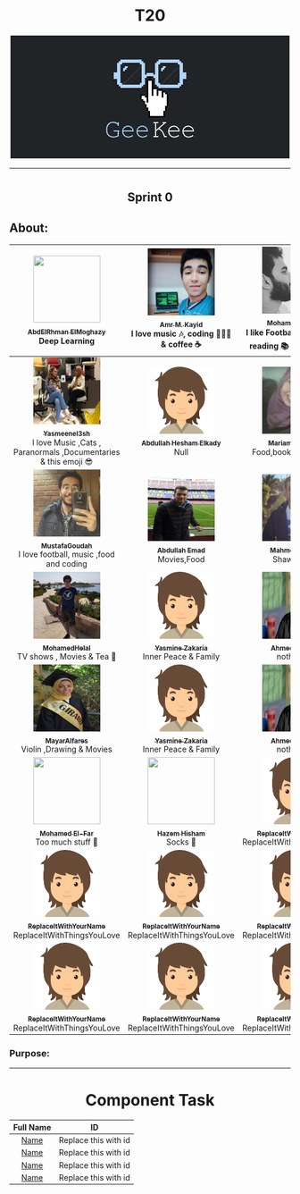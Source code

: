 <h1 align="center">  T20  </h1>

<!-- This is a comment, it will not be included) -->
<!-- Template Logo ToBeEdited) -->

<p align="center">
  <img src ="GeeKee.jpg" />
</p>

---

# <h2 align="center">  Sprint 0  </h2>

## About:
| [<img src="https://avatars1.githubusercontent.com/u/25988116?s=400&u=9cd2f92228ae7c4ecb2c936f115590cc006c21c2&v=4" width="120px;" height="120px;"/><br /><sub><b>AbdElRhman ElMoghazy</b></sub>](https://github.com/MoghazyCoder)<br /> Deep Learning | [<img src="pics/Amr.jpg" width="120px;" height="120px;"/><br /><sub><b>Amr M. Kayid</b></sub>](https://github.com/AmrMKayid)<br /> I love music :notes:, coding 👨🏻‍💻 & coffee :coffee: | [<img src="pics/m3eeza.jpg" width="120px;" height="120px;"/><br /><sub><b>Mohamed Ibrahim</b></sub>](https://github.com/m3eeza)<br /> I like Football ⚽️ , music 🎶 , reading 📚 & coding 👨🏻‍💻
| :---: | :---: | :---: |
| [<img src="pics/yasmeen.jpg" width="120px;" height="120px;"/><br /><sub><b>Yasmeenel3sh</b></sub>](https://github.com/yasmeenel3sh)<br /> I love Music ,Cats , Paranormals ,Documentaries & this emoji 😎   | [<img src="pics/ReplaceItWithYourPicOrAvatar.png" width="120px;" height="120px;"/><br /><sub><b>Abdullah Hesham Elkady</b></sub>](https://github.com/AbdullahKady)<br /> Null | [<img src="pics/mariam.jpg" width="120px;" height="120px;"/><br /><sub><b>Mariam Dessouki</b></sub>](https://github.com/Mariam-Dessouki)<br /> Food,books and movies |
| [<img src="pics/Goudah.jpg" width="120px;" height="120px;"/><br /><sub><b>MustafaGoudah</b></sub>](https://github.com/MustafaGoudah)<br /> I love football, music ,food and coding | [<img src="pics/abdullah.jpg" width="120px;" height="120px;"/><br /><sub><b>Abdullah Emad</b></sub>](https://github.com/abdullahemad12)<br/> Movies,Food | [<img src="pics/Saleh.jpg" width="120px;" height="120px;"/><br /><sub><b>Mahmoud Saleh</b></sub>](https://github.com/mmsmhh)<br />Shawarma 🥙 |
| [<img src="pics/Helal.jpg" width="120px;" height="120px;"/><br /><sub><b>MohamedHelal</b></sub>](https://github.com/mohamedhelal1)<br /> TV shows , Movies & Tea 🍵  | [<img src="pics/ReplaceItWithYourPicOrAvatar.png" width="120px;" height="120px;"/><br /><sub><b>Yasmine Zakaria</b></sub>](https://github.com/yasminezakaria)<br /> Inner Peace & Family | [<img src="pics/shawky.jpg" width="120px;" height="120px;"/><br /><sub><b>Ahmed Shawky</b></sub>](https://github.com/Ahmed-ShawkyEgy)<br /> nothing :cry: | 
| [<img src="pics/FB_IMG_1442673301177.jpg" width="120px;" height="120px;"/><br /><sub><b>MayarAlfares</b></sub>](https://github.com/mayarAlfares)<br /> Violin ,Drawing & Movies  | [<img src="pics/ReplaceItWithYourPicOrAvatar.png" width="120px;" height="120px;"/><br /><sub><b>Yasmine Zakaria</b></sub>](https://github.com/yasminezakaria)<br /> Inner Peace & Family | [<img src="pics/shawky.jpg" width="120px;" height="120px;"/><br /><sub><b>Ahmed Shawky</b></sub>](https://github.com/Ahmed-ShawkyEgy)<br /> nothing :cry: |
| [<img src="https://avatars3.githubusercontent.com/u/36420566?s=460&v=4" width="120px;" height="120px;"/><br /><sub><b>Mohamed El-Far</b></sub>](https://github.com/mohamedfar97)<br /> Too much stuff 🌱 | [<img src="https://avatars2.githubusercontent.com/u/36297170?s=400&u=53f143cd2ddb91a35e05c2ff2ca308bec53fa679&v=4" width="120px;" height="120px;"/><br /><sub><b>Hazem Hisham</b></sub>](https://github.com/HazemKadeeky)<br /> Socks 🧦 | [<img src="pics/ReplaceItWithYourPicOrAvatar.png" width="120px;" height="120px;"/><br /><sub><b>ReplaceItWithYourName</b></sub>](https://github.com/ReplaceThisWithYourGitHubUserName)<br /> ReplaceItWithThingsYouLove |
| [<img src="pics/ReplaceItWithYourPicOrAvatar.png" width="120px;" height="120px;"/><br /><sub><b>ReplaceItWithYourName</b></sub>](https://github.com/ReplaceThisWithYourGitHubUserName)<br /> ReplaceItWithThingsYouLove | [<img src="pics/ReplaceItWithYourPicOrAvatar.png" width="120px;" height="120px;"/><br /><sub><b>ReplaceItWithYourName</b></sub>](https://github.com/ReplaceThisWithYourGitHubUserName)<br /> ReplaceItWithThingsYouLove | [<img src="pics/ReplaceItWithYourPicOrAvatar.png" width="120px;" height="120px;"/><br /><sub><b>ReplaceItWithYourName</b></sub>](https://github.com/ReplaceThisWithYourGitHubUserName)<br /> ReplaceItWithThingsYouLove |
| [<img src="pics/ReplaceItWithYourPicOrAvatar.png" width="120px;" height="120px;"/><br /><sub><b>ReplaceItWithYourName</b></sub>](https://github.com/ReplaceThisWithYourGitHubUserName)<br /> ReplaceItWithThingsYouLove | [<img src="pics/ReplaceItWithYourPicOrAvatar.png" width="120px;" height="120px;"/><br /><sub><b>ReplaceItWithYourName</b></sub>](https://github.com/ReplaceThisWithYourGitHubUserName)<br /> ReplaceItWithThingsYouLove | [<img src="pics/ReplaceItWithYourPicOrAvatar.png" width="120px;" height="120px;"/><br /><sub><b>ReplaceItWithYourName</b></sub>](https://github.com/ReplaceThisWithYourGitHubUserName)<br /> ReplaceItWithThingsYouLove |

### Purpose:


---
<!-- TODO: Each component group make new branch and the members write their names here -->

<h1 align="center">  Component Task  </h1>

Full Name                                                  |  ID
:---------------------------------------------------------:|:-------------------------:
[Name](https://github.com/YourUserName)                   |  Replace this with id
[Name](https://github.com/YourUserName)                   |  Replace this with id
[Name](https://github.com/YourUserName)                   |  Replace this with id
[Name](https://github.com/YourUserName)                   |  Replace this with id
